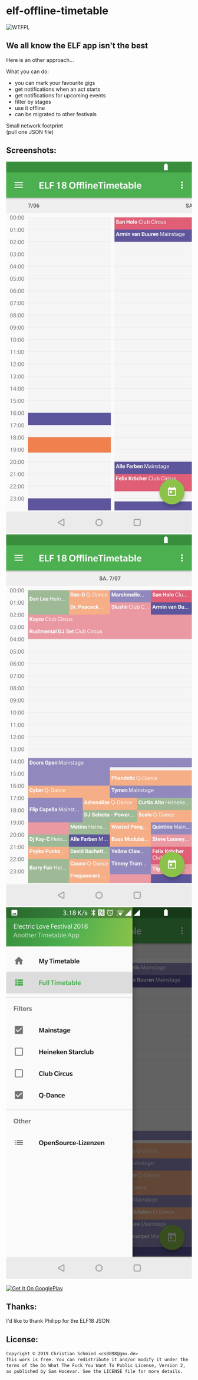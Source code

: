 # elf-offline-timetable
![WTFPL](http://www.wtfpl.net/wp-content/uploads/2012/12/wtfpl-badge-1.png)

We all know the ELF app isn't the best
--------------------------------------

Here is an other approach... 

What you can do:
- you can mark your favourite gigs
- get notifications when an act starts
- get notifications for upcoming events
- filter by stages
- use it offline
- can be migrated to other festivals

Small network footprint  
(pull one JSON file)

Screenshots:
------------

![My List](/screenshots/mylist.png)
![Full List](/screenshots/fulllist.png)
![Menu](/screenshots/menu.png)


[![Get It On GooglePlay](https://cdn.rawgit.com/steverichey/google-play-badge-svg/master/img/en_get.svg)](https://play.google.com/store/apps/details?id=tk.cs8898.elfofflinett)

Thanks:
-------

I'd like to thank Philipp for the ELF18 JSON

License:
--------
```
Copyright © 2019 Christian Schmied <cs8898@gmx.de>
This work is free. You can redistribute it and/or modify it under the
terms of the Do What The Fuck You Want To Public License, Version 2,
as published by Sam Hocevar. See the LICENSE file for more details.
```
